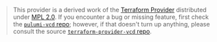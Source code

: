 > This provider is a derived work of the [Terraform Provider](https://github.com/kitzin/terraform-provider-vcd)
> distributed under [MPL 2.0](https://www.mozilla.org/en-US/MPL/2.0/). If you encounter a bug or missing feature,
> first check the [`pulumi-vcd` repo](https://github.com/kitzin/pulumi-vcd/issues); however, if that doesn't turn up anything,
> please consult the source [`terraform-provider-vcd` repo](https://github.com/kitzin/terraform-provider-vcd/issues).